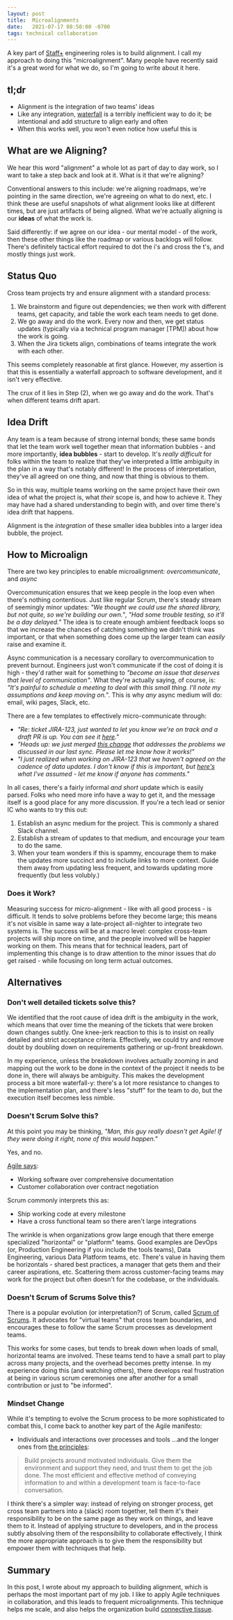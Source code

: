 ```yaml
---
layout: post
title:  Microalignments
date:   2021-07-17 08:50:00 -0700
tags: technical collaboration
---
```

A key part of [Staff+][staffeng] engineering roles is to build alignment. I call my approach to doing this "microalignment". Many people have recently said it's a great word for what we do, so I'm going to write about it here.

## tl;dr
* Alignment is the integration of two teams' ideas
* Like any integration, [waterfall] is a terribly inefficient way to do it; be intentional and add structure to align early and often
* When this works well, you won't even notice how useful this is

## What are we Aligning?
We hear this word "alignment" a whole lot as part of day to day work, so I want to take a step back and look at it. What is it that we're aligning?

Conventional answers to this include: we're aligning roadmaps, we're pointing in the same direction, we're agreeing on what to do next, etc. I think these are useful snapshots of what alignment looks like at different times, but are just artifacts of being aligned. What we're actually aligning is our **ideas** of what the work is.

Said differently: if we agree on our idea - our mental model - of the work, then these other things like the roadmap or various backlogs will follow. There's definitely tactical effort required to dot the i's and cross the t's, and mostly things just work.

## Status Quo
Cross team projects try and ensure alignment with a standard process:

1. We brainstorm and figure out dependencies; we then work with different teams, get capacity, and table the work each team needs to get done.
2. We go away and do the work. Every now and then, we get status updates (typically via a technical program manager \[TPM\]) about how the work is going.
3. When the Jira tickets align, combinations of teams integrate the work with each other.

This seems completely reasonable at first glance. However, my assertion is that this is essentially a waterfall approach to software development, and it isn't very effective.

The crux of it lies in Step (2), when we go away and do the work. That's when different teams drift apart.

## Idea Drift
Any team is a team because of strong internal bonds; these same bonds that let the team work well together mean that information bubbles - and more importantly, **idea bubbles** - start to develop. It's _really difficult_ for folks within the team to realize that they've interpreted a little ambiguity in the plan in a way that's notably different! In the process of interpretation, they've all agreed on one thing, and now that thing is obvious to them.

So in this way, multiple teams working on the same project have their own idea of what the project is, what _their_ scope is, and how to achieve it. They may have had a shared understanding to begin with, and over time there's idea drift that happens.

Alignment is the _integration_ of these smaller idea bubbles into a larger idea bubble, the project.

## How to Microalign
There are two key principles to enable microalignment: _overcommunicate_, and _async_

Overcommunication ensures that we keep people in the loop even when there's nothing contentious. Just like regular Scrum, there's steady stream of seemingly minor updates: _"We thought we could use the shared library, but not quite, so we're building our own."_, _"Had some trouble testing, so it'll be a day delayed."_ The idea is to create enough ambient feedback loops so that we increase the chances of catching something we didn't think was important, or that when something does come up the larger team can _easily_ raise and examine it.

Async communication is a necessary corollary to overcommunication to prevent burnout. Engineers just won't communicate if the cost of doing it is high - they'd rather wait for something to _"become an issue that deserves that level of communication"_. What they're actually saying, of course, is: _"It's painful to schedule a meeting to deal with this small thing. I'll note my assumptions and keep moving on."_. This is why _any_ async medium will do: email, wiki pages, Slack, etc.

There are a few templates to effectively micro-communicate through:

* _"Re: ticket JIRA-123, just wanted to let you know we're on track and a draft PR is up. You can see it [here][example]."_
* _"Heads up: we just merged [this change][example] that addresses the problems we discussed in our last sync. Please let me know how it works!"_
* _"I just realized when working on JIRA-123 that we haven't agreed on the cadence of data updates. I don't know if this is important, but [here's][example] what I've assumed - let me know if anyone has comments."_

In all cases, there's a fairly informal _and short_ update which is easily parsed. Folks who need more info have a way to get it, and the message itself is a good place for any more discussion. If you're a tech lead or senior IC who wants to try this out:

1. Establish an async medium for the project. This is commonly a shared Slack channel.
2. Establish a stream of updates to that medium, and encourage your team to do the same.
3. When your team wonders if this is spammy, encourage them to make the updates more succinct and to include links to more context. Guide them away from updating less frequent, and towards updating more frequently (but less volubly.) 

### Does it Work?
Measuring success for micro-alignment - like with all good process - is difficult. It tends to solve problems before they become large; this means it's not visible in same way a late-project all-nighter to integrate two systems is. The success will be at a macro level: complex cross-team projects will ship more on time, and the people involved will be happier working on them. This means that for technical leaders, part of implementing this change is to draw attention to the minor issues that _do_ get raised - while focusing on long term actual outcomes.

## Alternatives

### Don't well detailed tickets solve this?
We identified that the root cause of idea drift is the ambiguity in the work, which means that over time the meaning of the tickets that were broken down changes subtly. One knee-jerk reaction to this is to insist on really detailed and strict acceptance criteria. Effectively, we could try and remove doubt by doubling down on requirements gathering or up-front breakdown.

In my experience, unless the breakdown involves actually zooming in and mapping out the work to be done in the context of the project it needs to be done in, there will always be ambiguity. This makes the development process a bit more waterfall-y: there's a lot more resistance to changes to the implementation plan, and there's less "stuff" for the team to do, but the execution itself becomes less nimble.

### Doesn't Scrum Solve this?
At this point you may be thinking, _"Man, this guy really doesn't get Agile! If they were doing it right, none of this would happen."_

Yes, and no.

[Agile says][agile-manifesto]:

* Working software over comprehensive documentation
* Customer collaboration over contract negotiation

Scrum commonly interprets this as:

* Ship working code at every milestone
* Have a cross functional team so there aren't large integrations

The wrinkle is when organizations grow large enough that there emerge specialized "horizontal" or "platform" teams. Good examples are DevOps (or, Production Engineering if you include the tools teams), Data Engineering, various Data Platform teams, etc. There's value in having them be horizontals - shared best practices, a manager that gets them and their career aspirations, etc. Scattering them across customer-facing teams may work for the project but often doesn't for the codebase, or the individuals.

### Doesn't Scrum of Scrums Solve this?
There is a popular evolution (or interpretation?) of Scrum, called [Scrum of Scrums][scrum-scrums]. It advocates for "virtual teams" that cross team boundaries, and encourages these to follow the same Scrum processes as development teams.

This works for some cases, but tends to break down when loads of small, horizontal teams are involved. These teams tend to have a small part to play across many projects, and the overhead becomes pretty intense. In my experience doing this (and watching others), there develops real frustration at being in various scrum ceremonies one after another for a small contribution or just to "be informed".

### Mindset Change
While it's tempting to evolve the Scrum process to be more sophisticated to combat this, I come back to another key part of the Agile manifesto:

* Individuals and interactions over processes and tools
...and the longer ones from [the principles][agile-principles]:

> Build projects around motivated individuals. Give them the environment and support they need, and trust them to get the job done.
> The most efficient and effective method of conveying information to and within a development team is face-to-face conversation.

I think there's a simpler way: instead of relying on stronger process, get cross team partners into a (slack) room together, tell them it's their responsibility to be on the same page as they work on things, and leave them to it. Instead of applying structure to developers, and in the process subtly absolving them of the responsibility to collaborate effectively, I think the more appropriate approach is to give them the responsibility but empower them with techniques that help.

## Summary
In this post, I wrote about my approach to building alignment, which is perhaps the most important part of my job. I like to apply Agile techniques in collaboration, and this leads to frequent microalignments. This technique helps me scale, and also helps the organization build [connective tissue][updates].

<!-- References -->
[staffeng]: https://staffeng.com/
[waterfall]: https://en.wikipedia.org/wiki/Waterfall_model
[updates]: https://lethain.com/weekly-updates/
[agile-manifesto]: https://agilemanifesto.org/
[scrum-scrums]: https://www.atlassian.com/agile/scrum/scrum-of-scrums
[agile-principles]: https://agilemanifesto.org/principles.html
[example]: https://www.example.com
